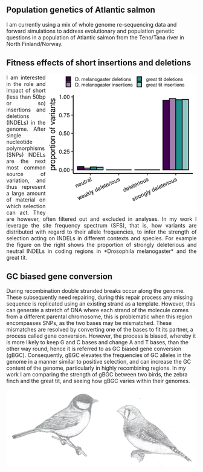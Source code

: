## Population genetics of Atlantic salmon

I am currently using a mix of whole genome re-sequencing data and forward simulations to address evolutionary and 
population genetic questions in a population of Atlantic salmon from the Teno/Tana river in North Finland/Norway.


## Fitness effects of short insertions and deletions

<img align="right" src="dfe_plot.png" width=400 height="367">

<div style="text-align: justify"> 
I am interested in the role and impact of short (less than 50bp or so) insertions and deletions (INDELs) in the genome. 
After single nucleotide polymorphisms (SNPs) INDELs are the next most common source of variation, and thus represent a 
large amount of material on which selection can act. They are however, often filtered out and excluded in analyses. 
In my work I leverage the site frequency spectrum (SFS), that is, how variants are distributed with regard to their 
allele frequencies, to infer the strength of selection acting on INDELs in different contexts and species. For example 
the figure on the right shows the proportion of strongly deleterious and neutral INDELs in coding regions in 
*Drosophila melanogaster* and the great tit.
</div>

## GC biased gene conversion

During recombination double stranded breaks occur along the genome. These subsequently need repairing, during this repair
process any missing sequence is replicated using an existing strand as a template. However, this can generate a stretch
of DNA where each strand of the molecule comes from a different parental chromosome, this is problematic when this 
region encompasses SNPs, as the two bases may be mismatched. These mismatches are resolved by converting one of the bases
to fit its partner, a process called gene conversion. However, the process is biased, whereby it is more likely to keep
G and C bases and change A and T bases, than the other way round, hence it is referred to as GC biased gene conversion 
(gBGC). Consequently, gBGC elevates the frequencies of GC alleles in the genome in a manner similar to positive selection,
and can increase the GC content of the genome, particularly in highly recombining regions. In my work I am comparing 
the strength of gBGC between two birds, the zebra finch and the great tit, and seeing how gBGC varies within their genomes.

![](gt_zf_sketch.png)